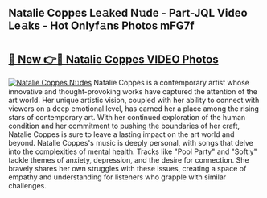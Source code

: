 ## Natalie Coppes Le𝚊ked N𝚞de - Part-JQL Video Le𝚊ks - Hot Onlyf𝚊ns Photos mFG7f

# <h2><a href="http://ac44322.deff.icu/?id=Natalie+Coppes">🔗 New 👉🔴 Natalie Coppes VIDEO Photos</a></h2>

[![Natalie Coppes N𝚞des](https://i.imgur.com/rIISA9y.gif)](http://ac44322.deff.icu/?id=Natalie+Coppes)
Natalie Coppes is a contemporary artist whose innovative and thought-provoking works have captured the attention of the art world. Her unique artistic vision, coupled with her ability to connect with viewers on a deep emotional level, has earned her a place among the rising stars of contemporary art. With her continued exploration of the human condition and her commitment to pushing the boundaries of her craft, Natalie Coppes is sure to leave a lasting impact on the art world and beyond. Natalie Coppes's music is deeply personal, with songs that delve into the complexities of mental health. Tracks like "Pool Party" and "Softly" tackle themes of anxiety, depression, and the desire for connection. She bravely shares her own struggles with these issues, creating a space of empathy and understanding for listeners who grapple with similar challenges.
